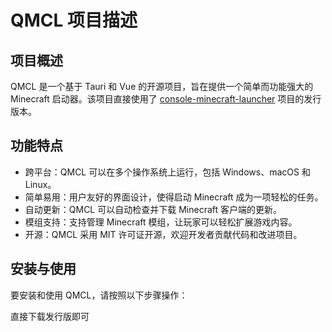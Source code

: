 # QMCL 项目描述

## 项目概述

QMCL 是一个基于 Tauri 和 Vue 的开源项目，旨在提供一个简单而功能强大的 Minecraft 启动器。该项目直接使用了 [console-minecraft-launcher](https://github.com/console-minecraft-launcher) 项目的发行版本。

## 功能特点

- 跨平台：QMCL 可以在多个操作系统上运行，包括 Windows、macOS 和 Linux。
- 简单易用：用户友好的界面设计，使得启动 Minecraft 成为一项轻松的任务。
- 自动更新：QMCL 可以自动检查并下载 Minecraft 客户端的更新。
- 模组支持：支持管理 Minecraft 模组，让玩家可以轻松扩展游戏内容。
- 开源：QMCL 采用 MIT 许可证开源，欢迎开发者贡献代码和改进项目。

## 安装与使用

要安装和使用 QMCL，请按照以下步骤操作：

直接下载发行版即可

